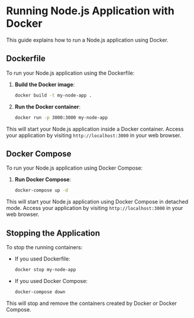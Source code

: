 # Running Node.js Application with Docker

This guide explains how to run a Node.js application using Docker.

## Dockerfile

To run your Node.js application using the Dockerfile:

1. **Build the Docker image**:
    ```bash
    docker build -t my-node-app .
    ```

2. **Run the Docker container**:
    ```bash
    docker run -p 3000:3000 my-node-app
    ```

This will start your Node.js application inside a Docker container. Access your application by visiting `http://localhost:3000` in your web browser.

## Docker Compose

To run your Node.js application using Docker Compose:


1. **Run Docker Compose**:

    ```bash
    docker-compose up -d
    ```

This will start your Node.js application using Docker Compose in detached mode. Access your application by visiting `http://localhost:3000` in your web browser.

## Stopping the Application

To stop the running containers:

- If you used Dockerfile:
    ```bash
    docker stop my-node-app
    ```

- If you used Docker Compose:
    ```bash
    docker-compose down
    ```

This will stop and remove the containers created by Docker or Docker Compose.
